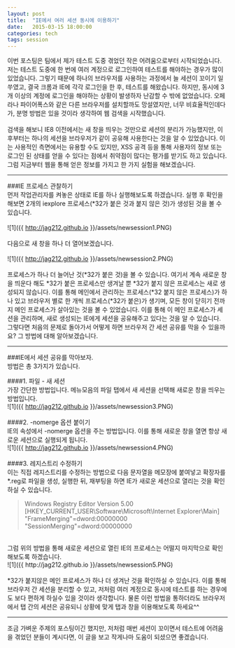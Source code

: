 ```yaml
---
layout: post
title:  "IE에서 여러 세션 동시에 이용하기"
date:   2015-03-15 18:00:00
categories: tech
tags: session
---
```


이번 포스팅은 팀에서 제가 테스트 도중 겪었던 작은 어려움으로부터 시작되었습니다. 저는 테스트 도중에 한 번에 여러 계정으로 로그인하여 테스트를 해야하는 경우가
많이 있었습니다. 그렇기 때문에 하나의 브라우저를 사용하는 과정에서 늘 세션이 꼬이기 일쑤였고, 결국 크롬과 IE에 각각 로그인을 한 후, 테스트를 해왔습니다.
하지만, 동시에 3개 이상의 계정에 로그인을 해야하는 상황이 발생하자 난감할 수 밖에 없었습니다. 오페라나 파이어폭스와 같은 다른 브라우저를 설치할까도 망설였지만,
너무 비효율적인데다가, 분명 방법은 있을 것이라 생각하여 웹 검색을 시작했습니다.
<br><br>
검색을 해보니 IE8 이전에서는 새 창을 띄우는 것만으로 세션의 분리가 가능했지만, 이후부터는 하나의 세션을 브라우저가 같이 공유해 사용한다는 것을 알 수 있었습니다.
이는 사용적인 측면에서는 유용할 수도 있지만, XSS 공격 등을 통해 사용자의 정보 또는 로그인 된 상태를 얻을 수 있다는 점에서 취약점이 많다는 평가를 받기도 하고 있습니다.
그럼 지금부터 웹을 통해 얻은 정보를 가지고 한 가지 실험을 해보겠습니다. 

---

###IE 프로세스 관찰하기
<br>
먼저 작업관리자를 켜놓은 상태로 IE를 하나 실행해보도록 하겠습니다. 실행 후 확인을 해보면 2개의 iexplore 프로세스(*32가 붙은 것과 붙지 않은 것)가 생성된 것을 볼 수 있습니다.
<br><br>
![1]({{ http://jag212.github.io }}/assets/newsession1.PNG)
<br>
<br>
다음으로 새 창을 하나 더 열어보겠습니다.
<br><br>
![1]({{ http://jag212.github.io }}/assets/newsession2.PNG)
<br><br>
프로세스가 하나 더 늘어난 것(*32가 붙은 것)을 볼 수 있습니다. 여기서 계속 새로운 창을 띄운다 해도 *32가 붙은 프로세스만 생겨날 뿐 *32가 붙지 않은 프로세스는 새로 생성되지 않습니다.
이를 통해 메인에서 관리하는 프로세스(*32 붙지 않은 프로세스)가 하나 있고 브라우저 별로 한 개씩 프로세스(*32가 붙은)가 생기며, 모든 창이 닫히기 전까지 메인 프로세스가 살아있는 것을 볼 수 있었습니다.
이를 통해 이 메인 프로세스가 세션을 관리하며, 새로 생성되는 IE에게 세션을 공유해주고 있다는 것을 알 수 있습니다. 그렇다면 처음의 문제로 돌아가서 어떻게 하면 브라우저 간 세션 공유를 막을 수 있을까요?
그 방법에 대해 알아보겠습니다.

---

###IE에서 세션 공유를 막아보자.
<br>
방법은 총 3가지가 있습니다.

####1. 파일 - 새 세션
<br>
가장 간단한 방법입니다. 메뉴모음의 파일 탭에서 새 세션을 선택해 새로운 창을 띄우는 방법입니다.
<br>
![1]({{ http://jag212.github.io }}/assets/newsession3.PNG)
<br><br>
####2. -nomerge 옵션 붙이기
<br>
IE의 속성에서 -nomerge 옵션을 주는 방법입니다. 이를 통해 새로운 창을 열면 항상 새로운 세션으로 실행되게 됩니다.
<br>
![1]({{ http://jag212.github.io }}/assets/newsession4.PNG)
<br><br>
####3. 레지스트리 수정하기
<br>
이는 직접 레지스트리를 수정하는 방법으로 다음 문자열을 메모장에 붙여넣고 확장자를 *.reg로 파일을 생성, 실행한 뒤, 재부팅을 하면 IE가 새로운 세션으로 열리는 것을 확인하실 수 있습니다.
<br>

> Windows Registry Editor Version 5.00
> [HKEY_CURRENT_USER\Software\Microsoft\Internet Explorer\Main]
> "FrameMerging"=dword:00000000
> "SessionMerging"=dword:00000000

<br>
그럼 위의 방법을 통해 새로운 세션으로 열린 IE의 프로세스는 어떨지 마지막으로 확인해보도록 하겠습니다.
<br>
![1]({{ http://jag212.github.io }}/assets/newsession5.PNG)
<br><br>
*32가 붙지않은 메인 프로세스가 하나 더 생겨난 것을 확인하실 수 있습니다. 이를 통해 브라우저 간 세션을 분리할 수 있고, 저처럼 여러 계정으로 동시에 테스트를 하는 경우에도
보다 편하게 하실수 있을 것이라 생각합니다. 물론 이런 방법을 통하더라도 브라우저에서 탭 간의 세션은 공유되니 상황에 맞게 탭과 창을 이용해보도록 하세요^^

---

조금 가벼운 주제의 포스팅이긴 했지만, 저처럼 매번 세션이 꼬이면서 테스트에 어려움을 겪었던 분들이 계시다면, 이 글을 보고 작게나마 도움이 되셨으면 좋겠습니다.